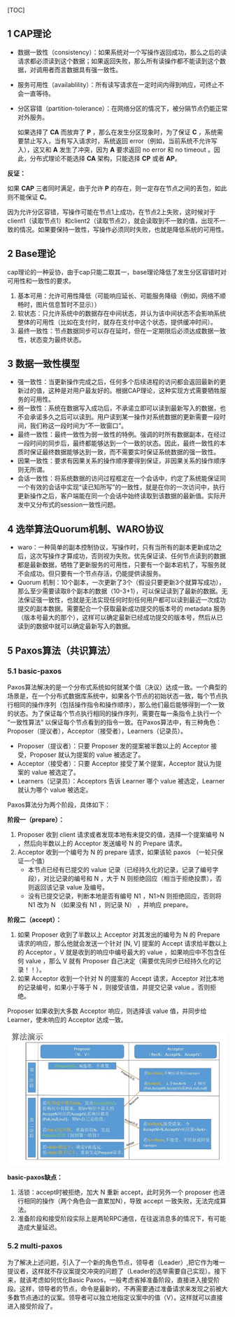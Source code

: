 [TOC]

## 1 CAP理论

- 数据一致性（consistency）：如果系统对一个写操作返回成功，那么之后的读请求都必须读到这个数据；如果返回失败，那么所有读操作都不能读到这个数据，对调用者而言数据具有强一致性。

- 服务可用性（availablility）：所有读写请求在一定时间内得到响应，可终止不会一直等待。

- 分区容错（partition-tolerance）：在网络分区的情况下，被分隔节点仍能正常对外服务。

  如果选择了 **CA** 而放弃了 **P** ，那么在发生分区现象时，为了保证 **C** ，系统需要禁止写入，当有写入请求时，系统返回 error（例如，当前系统不允许写入），这又和 **A** 发生了冲突，因为 **A** 要求返回 no error 和 no timeout 。因此，分布式理论不能选择 **CA** 架构，只能选择 **CP** 或者 **AP**。

  

**反证：**

如果 **CAP** 三者同时满足，由于允许 **P** 的存在，则一定存在节点之间的丢包，如此则不能保证 **C**。

因为允许分区容错，写操作可能在节点1上成功，在节点2上失败，这时候对于client1（读取节点1）和client2（读取节点2），就会读取到不一致的值，出现不一致的情况。如果要保持一致性，写操作必须同时失败，也就是降低系统的可用性。

## 2 Base理论

cap理论的一种妥协，由于cap只能二取其一，base理论降低了发生分区容错时对可用性和一致性的要求。

1. 基本可用：允许可用性降低（可能响应延长、可能服务降级（例如，网络不顺畅时，图片信息暂时不显示））
2. 软状态：只允许系统中的数据存在中间状态，并认为该中间状态不会影响系统整体的可用性（比如在支付时，就存在支付中这个状态，提供缓冲时间）。
3. 最终一致性：节点数据同步可以存在延时，但在一定期限后必须达成数据一致性，状态变为最终状态。

## 3 数据一致性模型
- 强一致性：当更新操作完成之后，任何多个后续进程的访问都会返回最新的更新过的值，这种是对用户最友好的。根据CAP理论，这种实现方式需要牺牲服务的可用性。
- 弱一致性：系统在数据写入成功后，不承诺立即可以读到最新写入的数据，也不会承诺多久之后可以读到。用户读到某一操作对系统数据的更新需要一段时间，我们称这一段时间为“不一致窗口”。
- 最终一致性：最终一致性为弱一致性的特例。强调的时所有数据副本，在经过一段时间的同步后，最终都能够达到一个一致的状态。因此，最终一致性的本质时保证最终数据能够达到一致，而不需要实时保证系统数据的强一致性。
- 因果一致性：要求有因果关系的操作顺序要得到保证，非因果关系的操作顺序则无所谓。
- 会话一致性：将系统数据的访问过程框定在一个会话中，约定了系统能保证同一个有效的会话中实现“读已知所写”的一致性，就是在你的一次访问中，执行更新操作之后，客户端能在同一个会话中始终读取到该数据的最新值。实际开发中又分布式的session一致性问题。

## 4 选举算法Quorum机制、WARO协议
- waro：一种简单的副本控制协议，写操作时，只有当所有的副本更新成功之后，这次写操作才算成功，否则视为失败。优先保证读、任何节点读到的数据都是最新数据，牺牲了更新服务的可用性，只要有一个副本宕机了，写服务就不会成功。但只要有一个节点存活，仍能提供读服务。
- Quorum 机制：10个副本，一次更新了3个（假设只要更新3个就算写成功），那么至少需要读取8个副本的数据（10-3+1），可以保证读到了最新的数据。无法保证强一致性，也就是无法实现任何时刻任何用户都可以读到最近一次成功提交的副本数据。需要配合一个获取最新成功提交的版本号的 metadata 服务（版本号最大的那个），这样可以确定最新已经成功提交的版本号，然后从已读到的数据中就可以确定最新写入的数据。

## 5 Paxos算法（共识算法）

### 5.1 basic-paxos
Paxos算法解决的是一个分布式系统如何就某个值（决议）达成一致。一个典型的场景是，在一个分布式数据库系统中，如果各个节点的初始状态一致，每个节点执行相同的操作序列（包括操作指令和操作顺序），那么他们最后能够得到一个一致的状态。为了保证每个节点执行相同的操作序列，需要在每一条指令上执行一个 “一致性算法” 以保证每个节点看到的指令一致。在Paxos算法中，有三种角色：Proposer（提议者），Acceptor（接受者），Learners（记录员）。

- Proposer（提议者）：只要 Proposer 发的提案被半数以上的 Acceptor 接受，Proposer 就认为提案的 value 被选定了。
- Acceptor（接受者）：只要 Acceptor 接受了某个提案，Acceptor 就认为提案的 value 被选定了。
- Learners（记录员）：Acceptors 告诉 Learner 哪个 value 被选定，Learner就认为哪个 value 被选定。


Paxos算法分为两个阶段，具体如下：

**阶段一（prepare）：**
1. Proposer 收到 client 请求或者发现本地有未提交的值，选择一个提案编号 N ，然后向半数以上的 Acceptor 发送编号 N 的 Prepare 请求。
2. Acceptor 收到一个编号为 N 的 prepare 请求，如果该轮 paxos （一轮只保证一个值）
   - 本节点已经有已提交的 value 记录（已经持久化的记录，记录了编号字段），对比记录的编号和 N ，大于 N 则拒绝回应（相当于拒绝投票），否则返回该记录 value 及编号。
   - 没有已提交记录，判断本地是否有编号 N1 ，N1>N 则拒绝回应，否则将 N1 改为 N （如果没有 N1 ，则记录 N） ，并响应 prepare。

**阶段二（accept）：**
1. 如果 Proposer 收到了半数以上 Acceptor 对其发出的编号为 N 的 Prepare 请求的响应，那么他就会发送一个针对 [N, V] 提案的 Accept 请求给半数以上的 Acceptor 。V 就是收到的响应中编号最大的 value ，如果响应中不包含任何 value ，那么 V 就有 Proposer 自己决定（需要优先同步已经持久化的记录！！）。
2. 如果 Acceptor 收到一个针对 N 的提案的 Accept 请求，Acceptor 对比本地的记录编号，如果小于等于 N ，则接受该值，并提交记录 value 。否则拒绝。

Proposer 如果收到大多数 Acceptor 响应，则选择该 value 值，并同步给 Learner，使未响应的 Acceptor 达成一致。

![image-20221013212107000](.\分布式系统基本理论.assets\image-20221013212107000.png)

**basic-paxos缺点：**
1. 活锁：accept时被拒绝，加大 N 重新 accept，此时另外一个 proposer 也进行相同的操作（两个角色会一直累加N），导致 accept 一致失败，无法完成算法。
2. 准备阶段和接受阶段实际上是两轮RPC通信，在往返消息多的情况下，有可能造成大量延迟。

### 5.2 multi-paxos
为了解决上述问题，引入了一个新的角色节点，领导者（Leader）,把它作为唯一提议者，这样就不存议案提交冲突的问题了（Leader的选举需要自己实现）。接下来，就该考虑如何优化Basic Paxos，一般考虑省掉准备阶段，直接进入接受阶段。这样，领导者的节点，命令是最新的，不再需要通过准备请求来发现之前被大多数节点通过的议案。领导者可以独立地指定议案中的值（V）。这样就可以直接进入接受阶段了。


